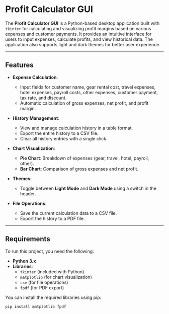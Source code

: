 # Profit Calculator GUI

The **Profit Calculator GUI** is a Python-based desktop application built with `tkinter` for calculating and visualizing profit margins based on various expenses and customer payments. It provides an intuitive interface for users to input expenses, calculate profits, and view historical data. The application also supports light and dark themes for better user experience.

---

## Features

- **Expense Calculation**:
  - Input fields for customer name, gear rental cost, travel expenses, hotel expenses, payroll costs, other expenses, customer payment, tax rate, and discount.
  - Automatic calculation of gross expenses, net profit, and profit margin.

- **History Management**:
  - View and manage calculation history in a table format.
  - Export the entire history to a CSV file.
  - Clear all history entries with a single click.

- **Chart Visualization**:
  - **Pie Chart**: Breakdown of expenses (gear, travel, hotel, payroll, other).
  - **Bar Chart**: Comparison of gross expenses and net profit.

- **Themes**:
  - Toggle between **Light Mode** and **Dark Mode** using a switch in the header.

- **File Operations**:
  - Save the current calculation data to a CSV file.
  - Export the history to a PDF file.

---

## Requirements

To run this project, you need the following:

- **Python 3.x**
- **Libraries**:
  - `tkinter` (included with Python)
  - `matplotlib` (for chart visualization)
  - `csv` (for file operations)
  - `fpdf` (for PDF export)

You can install the required libraries using pip:

```bash
pip install matplotlib fpdf